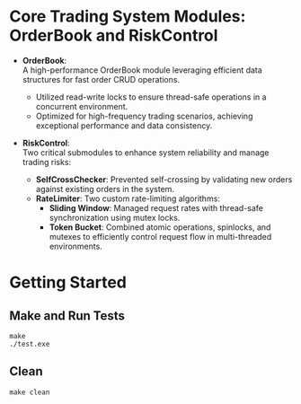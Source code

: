 # Core Trading System Modules: OrderBook and RiskControl

- **OrderBook**:  
  A high-performance OrderBook module leveraging efficient data structures for fast order CRUD operations.

  - Utilized read-write locks to ensure thread-safe operations in a concurrent environment.
  - Optimized for high-frequency trading scenarios, achieving exceptional performance and data consistency.

- **RiskControl**:  
  Two critical submodules to enhance system reliability and manage trading risks:
  - **SelfCrossChecker**: Prevented self-crossing by validating new orders against existing orders in the system.
  - **RateLimiter**: Two custom rate-limiting algorithms:
    - **Sliding Window**: Managed request rates with thread-safe synchronization using mutex locks.
    - **Token Bucket**: Combined atomic operations, spinlocks, and mutexes to efficiently control request flow in multi-threaded environments.

# Getting Started

## Make and Run Tests

```
make
./test.exe
```

## Clean

```
make clean
```
